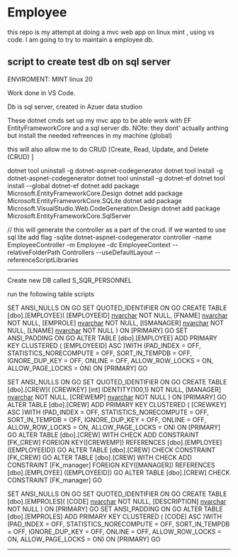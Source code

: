 # Employee


this repo is my attempt at doing a mvc web app on linux mint , using vs code.   I am going to try to maintain a employee db.  


script to create test db on sql server
-----------------
ENVIROMENT:  MINT linux 20 

Work done in VS Code. 

Db is sql server, created in Azuer data studion

These dotnet cmds set up my mvc app to be able work with EF EntityFrameworkCore and a sql server db.  NOte:  they dont' actually 
anthing but install the needed refreences in my machine (global)

this will also allow me to do CRUD [Create, Read, Update, and Delete (CRUD) ]

dotnet tool uninstall -g dotnet-aspnet-codegenerator
dotnet tool install -g dotnet-aspnet-codegenerator
dotnet tool uninstall -g dotnet-ef
dotnet tool install --global dotnet-ef
dotnet add package Microsoft.EntityFrameworkCore.Design
dotnet add package Microsoft.EntityFrameworkCore.SQLite
dotnet add package Microsoft.VisualStudio.Web.CodeGeneration.Design
dotnet add package Microsoft.EntityFrameworkCore.SqlServer

// this will generate the controller as a part of the crud.  if we wanted to use sql lite add flag -sqlite
dotnet-aspnet-codegenerator controller -name EmployeeController -m Employee -dc EmployeeContext --relativeFolderPath Controllers --useDefaultLayout --referenceScriptLibraries 





------------------
Create new DB called S_SQR_PERSONNEL

run the following table scripts


SET ANSI_NULLS ON
GO
SET QUOTED_IDENTIFIER ON
GO
CREATE TABLE [dbo].[EMPLOYEE](
	[EMPLOYEEID] [nvarchar](50) NOT NULL,
	[FNAME] [nvarchar](50) NOT NULL,
	[EMPROLE] [nvarchar](50) NOT NULL,
	[ISMANAGER] [nvarchar](1) NOT NULL,
	[LNAME] [nvarchar](50) NOT NULL
) ON [PRIMARY]
GO
SET ANSI_PADDING ON
GO
ALTER TABLE [dbo].[EMPLOYEE] ADD PRIMARY KEY CLUSTERED 
(
	[EMPLOYEEID] ASC
)WITH (PAD_INDEX = OFF, STATISTICS_NORECOMPUTE = OFF, SORT_IN_TEMPDB = OFF, IGNORE_DUP_KEY = OFF, ONLINE = OFF, ALLOW_ROW_LOCKS = ON, ALLOW_PAGE_LOCKS = ON) ON [PRIMARY]
GO


SET ANSI_NULLS ON
GO
SET QUOTED_IDENTIFIER ON
GO
CREATE TABLE [dbo].[CREW](
	[CREWKEY] [int] IDENTITY(100,1) NOT NULL,
	[MANAGER] [nvarchar](50) NOT NULL,
	[CREWEMP] [nvarchar](50) NOT NULL
) ON [PRIMARY]
GO
ALTER TABLE [dbo].[CREW] ADD PRIMARY KEY CLUSTERED 
(
	[CREWKEY] ASC
)WITH (PAD_INDEX = OFF, STATISTICS_NORECOMPUTE = OFF, SORT_IN_TEMPDB = OFF, IGNORE_DUP_KEY = OFF, ONLINE = OFF, ALLOW_ROW_LOCKS = ON, ALLOW_PAGE_LOCKS = ON) ON [PRIMARY]
GO
ALTER TABLE [dbo].[CREW]  WITH CHECK ADD  CONSTRAINT [FK_CREW] FOREIGN KEY([CREWEMP])
REFERENCES [dbo].[EMPLOYEE] ([EMPLOYEEID])
GO
ALTER TABLE [dbo].[CREW] CHECK CONSTRAINT [FK_CREW]
GO
ALTER TABLE [dbo].[CREW]  WITH CHECK ADD  CONSTRAINT [FK_manager] FOREIGN KEY([MANAGER])
REFERENCES [dbo].[EMPLOYEE] ([EMPLOYEEID])
GO
ALTER TABLE [dbo].[CREW] CHECK CONSTRAINT [FK_manager]
GO


SET ANSI_NULLS ON
GO
SET QUOTED_IDENTIFIER ON
GO
CREATE TABLE [dbo].[EMPROLES](
	[CODE] [nvarchar](50) NOT NULL,
	[DESCRIPTION] [nvarchar](50) NOT NULL
) ON [PRIMARY]
GO
SET ANSI_PADDING ON
GO
ALTER TABLE [dbo].[EMPROLES] ADD PRIMARY KEY CLUSTERED 
(
	[CODE] ASC
)WITH (PAD_INDEX = OFF, STATISTICS_NORECOMPUTE = OFF, SORT_IN_TEMPDB = OFF, IGNORE_DUP_KEY = OFF, ONLINE = OFF, ALLOW_ROW_LOCKS = ON, ALLOW_PAGE_LOCKS = ON) ON [PRIMARY]
GO



------------------
